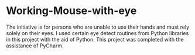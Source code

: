 # Working-Mouse-with-eye
The initiative is for persons who are unable to use their hands and must rely solely on their eyes. I used certain eye detect routines from Python libraries in this project with the aid of Python.
This project was completed with the assistance of PyCharm.
